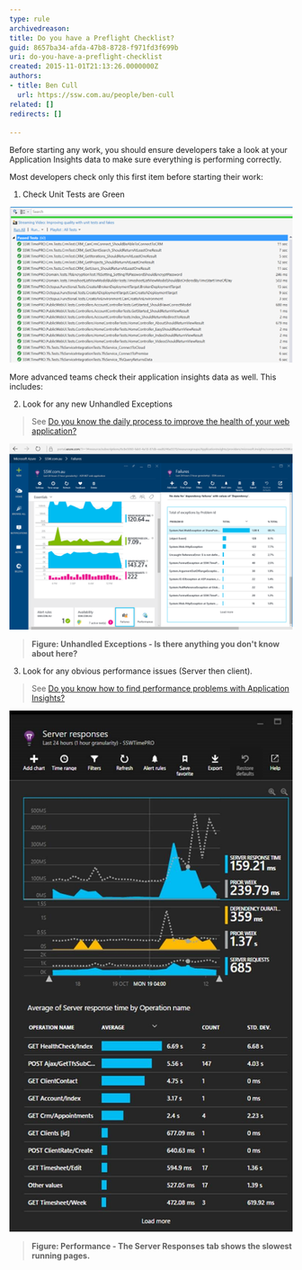 ```yaml
---
type: rule
archivedreason: 
title: Do you have a Preflight Checklist?
guid: 8657ba34-afda-47b8-8728-f971fd3f699b
uri: do-you-have-a-preflight-checklist
created: 2015-11-01T21:13:26.0000000Z
authors:
- title: Ben Cull
  url: https://ssw.com.au/people/ben-cull
related: []
redirects: []

---
```


Before starting any work, you should ensure developers take a look at your Application Insights data to make sure everything is performing correctly. 
<!--endintro-->



Most developers check only this first item before starting their work:

1. Check Unit Tests are Green


![Tests are green. I'm ready to start work... or am I?](unittests.png)



More advanced teams check their application insights data as well. This includes:

2. Look for any new Unhandled Exceptions


> See [Do you know the daily process to improve the health of your web application?](/Do-you-know-the-process-to-improve-the-health-of-your-web-application)



> 
![](App-Insights-Failures.png)
> 
> **Figure: Unhandled Exceptions - Is there anything you don't know about here?**




3. Look for any obvious performance issues (Server then client).


> See [Do you know how to find performance problems with Application Insights?](/Do-you-know-how-to-find-performance-problems-with-Application-Insights)





> 
![](performance-4.jpg)
> 
> **Figure: Performance - The Server Responses tab shows the slowest running pages.**
